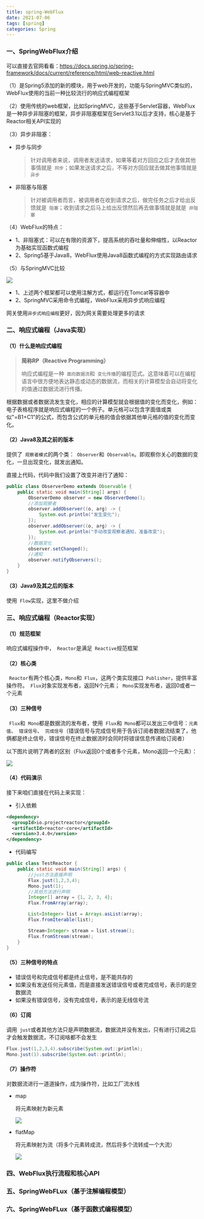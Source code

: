 ```yaml
---
title: spring-WebFlux
date: 2021-07-06
tags: [spring]
categories: Spring
---
```


### 一、SpringWebFlux介绍

可以直接去官网看看：https://docs.spring.io/spring-framework/docs/current/reference/html/web-reactive.html

（1）是Spring5添加的新的模块，用于web开发的，功能与SpringMVC类似的，WebFlux使用的当前一种比较流行的响应式编程框架

（2）使用传统的web框架，比如SpringMVC，这些基于Servlet容器，WebFlux是一种异步非阻塞的框架，异步非阻塞框架在Servlet3.1以后才支持，核心是基于Reactor相关API实现的

（3）异步非阻塞：

- 异步与同步

  > 针对调用者来说，调用者发送请求，如果等着对方回应之后才去做其他事情就是` 同步`；如果发送请求之后，不等对方回应就去做其他事情就是` 异步`

- 非阻塞与阻塞

  > 针对被调用者而言，被调用者在收到请求之后，做完任务之后才给出反馈就是` 阻塞`；收到请求之后马上给出反馈然后再去做事情就是就是` 非阻塞`

（4）WebFlux的特点：

- 1、非阻塞式：可以在有限的资源下，提高系统的吞吐量和伸缩性，以Reactor为基础实现函数式编程
- 2、Spring5基于Java8，WebFlux使用Java8函数式编程的方式实现路由请求

（5）与SpringMVC比较

<img src="https://cos-1301609895.cos.ap-nanjing.myqcloud.com/WebFlux/spring-mvc-and-webflux-venn.png">

- 1、上述两个框架都可以使用注解方式，都运行在Tomcat等容器中
- 2、SpringMVC采用命令式编程，WebFlux采用异步式响应编程

网关使用`异步式响应编程`更好，因为网关需要处理更多的请求



### 二、响应式编程（Java实现）

#### （1）什么是响应式编程

>**简称RP（Reactive Programming）**
>
>响应式编程是一种` 面向数据流`和` 变化传播`的编程范式。这意味着可以在编程语言中很方便地表达静态或动态的数据流，而相关的计算模型会自动将变化的值通过数据流进行传播。

根据数据或者数据流发生变化，相应的计算模型就会根据值的变化而变化，例如：电子表格程序就是响应式编程的一个例子。单元格可以包含字面值或类似"=B1+C1"的公式，而包含公式的单元格的值会依据其他单元格的值的变化而变化。

#### （2）Java8及其之前的版本

提供了` 观察者模式`的两个类：` Observer`和` Observable`。即观察你关心的数据的变化，一旦出现变化，就发出通知。

直接上代码，代码中我们设置了改变并进行了通知：

```java
public class ObserverDemo extends Observable {
    public static void main(String[] args) {
        ObserverDemo observer = new ObserverDemo();
        //添加观察者
        observer.addObserver((o, arg) -> {
            System.out.println("发生变化");
        });
        observer.addObserver((o, arg) -> {
            System.out.println("手动改变观察者通知，准备改变");
        });
        //数据变化
        observer.setChanged();
        //通知
        observer.notifyObservers();
    }
}
```

#### （3）Java9及其之后的版本

使用` Flow`实现，这里不做介绍



### 三、响应式编程（Reactor实现）

#### （1）规范框架

响应式编程操作中，` Reactor`是满足` Reactive`规范框架

#### （2）核心类

` Reactor`有两个核心类，`Mono`和` Flux`，这两个类实现接口` Publisher`，提供丰富操作符。` Flux`对象实现发布者，返回N个元素；` Mono`实现发布者，返回0或者一个元素

#### （3）三种信号

` Flux`和` Mono`都是数据流的发布者，使用` Flux`和` Mono`都可以发出三中信号：`元素值`、` 错误信号`、` 完成信号`（错误信号与完成信号用于告诉订阅者数据流结束了，他俩都是终止信号，错误信号在终止数据流时会同时将错误信息传递给订阅者）

以下图片说明了两者的区别（Flux返回0个或者多个元素，Mono返回一个元素）：

<img src="https://cos-1301609895.cos.ap-nanjing.myqcloud.com/WebFlux/FluxAndMono.jpeg">

#### （4）代码演示

接下来咱们直接在代码上来实现：

- 引入依赖

```xml
<dependency>
  <groupId>io.projectreactor</groupId>
  <artifactId>reactor-core</artifactId>
  <version>3.4.0</version>
</dependency>
```

- 代码编写

```java
public class TestReactor {
    public static void main(String[] args) {
        //just方法直接声明
        Flux.just(1,2,3,4);
        Mono.just(1);
        //其他方法进行声明
        Integer[] array = {1, 2, 3, 4};
        Flux.fromArray(array);

        List<Integer> list = Arrays.asList(array);
        Flux.fromIterable(list);

        Stream<Integer> stream = list.stream();
        Flux.fromStream(stream);
    }
}
```

#### （5）三种信号的特点

- 错误信号和完成信号都是终止信号，是不能共存的
- 如果没有发送任何元素值，而是直接发送错误信号或者完成信号，表示的是空数据流
- 如果没有错误信号，没有完成信号，表示的是无线信号流

#### （6）订阅

调用` just`或者其他方法只是声明数据流，数据流并没有发出，只有进行订阅之后才会触发数据流，不订阅啥都不会发生

```java
Flux.just(1,2,3,4).subscribe(System.out::println);
Mono.just(1).subscribe(System.out::println);
```

#### （7）操作符

对数据流进行一道道操作，成为操作符，比如工厂流水线

- map

  将元素映射为新元素

  <img src="https://cos-1301609895.cos.ap-nanjing.myqcloud.com/WebFlux/map.png">

- flatMap

  将元素映射为流（将多个元素转成流，然后将多个流转成一个大流）

  <img src="https://cos-1301609895.cos.ap-nanjing.myqcloud.com/WebFlux/flatMap.png">



### 四、WebFlux执行流程和核心API





### 五、SpringWebFLux（基于注解编程模型）





### 六、SpringWebFLux（基于函数式编程模型）

